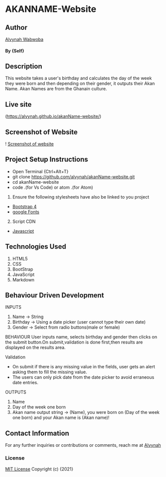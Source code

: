 # AKANNAME-Website
## Author
[Alvynah Wabwoba](https://github.com/alvynah)
#### By **{Self}**
## Description
This website takes a user's birthday and calculates the day of the week they were born and then depending on their gender, it outputs their Akan Name. Akan Names are from the Ghanain culture.
## Live site 
 (https://alvynah.github.io/akanName-website/)
 ## Screenshot of Website
 ! [Screenshot of website](images/Screenshot.png)
## Project Setup Instructions
* Open Terminal {Ctrl+Alt+T}
* git clone https://github.com/alvynah/akanName-website.git
* cd akanName-website
* code .(for Vs Code) or atom .(for Atom)

1. Ensure the following stylesheets have also be linked to you project
* [Bootstrap 4](https://maxcdn.bootstrapcdn.com/bootstrap/4.0.0/css/bootstrap.min.css)
* [google Fonts](https://use.fontawesome.com/releases/v5.5.0/css/all.css)

2. Script CDN
* [Javascript](https://ajax.googleapis.com/ajax/libs/jquery/3.5.1/jquery.min.js)
## Technologies Used
1. HTML5
2. CSS
3. BootStrap
4. JavaScript
5. Markdown
## Behaviour Driven Development
INPUTS
1. Name -> String
2. Birthday -> Using a date picker (user cannot type their own date)
3. Gender -> Select from radio buttons(male or female)

BEHAVIOUR
User inputs name, selects birthday and gender then clicks on the submit button.On submit,validation is done first,then results are displayed on the results area.

Validation
* On submit if there is any missing value in the fields, user gets an alert asking them to fill the missing value.
* The users can only pick date from the date picker to avoid erraneous date entries.

OUTPUTS
1. Name
2. Day of the week one born
3. Akan name
output string -> (Name), you were born on (Day of the week one born) and your Akan name is (Akan name)!

## Contact Information
For any further inquiries or contributions or comments, reach me at [Alvynah](juvatalvynah@gmail.com)
### License
 [MIT License](https://github.com/alvynah/akanName-website/blob/master/License) Copyright (c) {2021} 